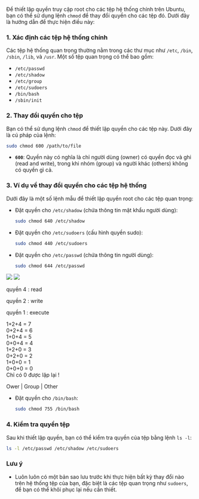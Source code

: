 Để thiết lập quyền truy cập root cho các tệp hệ thống chính trên Ubuntu, bạn có thể sử dụng lệnh `chmod` để thay đổi quyền cho các tệp đó. Dưới đây là hướng dẫn để thực hiện điều này:

### 1. **Xác định các tệp hệ thống chính**

Các tệp hệ thống quan trọng thường nằm trong các thư mục như `/etc`, `/bin`, `/sbin`, `/lib`, và `/usr`. Một số tệp quan trọng có thể bao gồm:

- `/etc/passwd`
- `/etc/shadow`
- `/etc/group`
- `/etc/sudoers`
- `/bin/bash`
- `/sbin/init`

### 2. **Thay đổi quyền cho tệp**

Bạn có thể sử dụng lệnh `chmod` để thiết lập quyền cho các tệp này. Dưới đây là cú pháp của lệnh:

```bash
sudo chmod 600 /path/to/file
```

- **`600`**: Quyền này có nghĩa là chỉ người dùng (owner) có quyền đọc và ghi (read and write), trong khi nhóm (group) và người khác (others) không có quyền gì cả.

### 3. **Ví dụ về thay đổi quyền cho các tệp hệ thống**

Dưới đây là một số lệnh mẫu để thiết lập quyền root cho các tệp quan trọng:

- Đặt quyền cho `/etc/shadow` (chứa thông tin mật khẩu người dùng):
  ```bash
  sudo chmod 640 /etc/shadow
  ```

- Đặt quyền cho `/etc/sudoers` (cấu hình quyền sudo):
  ```bash
  sudo chmod 440 /etc/sudoers
  ```

- Đặt quyền cho `/etc/passwd` (chứa thông tin người dùng):
  ```bash
  sudo chmod 644 /etc/passwd
  ```
![](https://img001.prntscr.com/file/img001/-HvRmopqQiKmqaxoIisE0Q.png)
![](https://img001.prntscr.com/file/img001/apn2ZofMT9yN_McwSlAS9g.png)

quyền 4 : read

quyền 2 : write

quyền 1 : execute

1+2+4 = 7<br>
0+2+4 = 6<br>
1+0+4 = 5<br>
0+0+4 = 4<br>
1+2+0 = 3<br>
0+2+0 = 2<br>
1+0+0 = 1<br>
0+0+0 = 0<br>
Chỉ có 0 được lặp lại !

Ower | Group | Other
- Đặt quyền cho `/bin/bash`:
  ```bash
  sudo chmod 755 /bin/bash
  ```

### 4. **Kiểm tra quyền tệp**

Sau khi thiết lập quyền, bạn có thể kiểm tra quyền của tệp bằng lệnh `ls -l`:

```bash
ls -l /etc/passwd /etc/shadow /etc/sudoers
```

### Lưu ý
- Luôn luôn có một bản sao lưu trước khi thực hiện bất kỳ thay đổi nào trên hệ thống tệp của bạn, đặc biệt là các tệp quan trọng như `sudoers`, để bạn có thể khôi phục lại nếu cần thiết.
